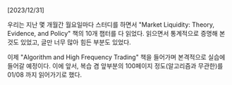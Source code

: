 [2023/12/31]

우리는 지난 몇 개월간 월요일마다 스터디를 하면서 "Market Liquidity: Theory, Evidence, and Policy" 책의 10개 챕터를 다 읽었다. 읽으면서 통계적으로 증명해 본 것도 있었고, 글만 너무 많아 힘든 부분도 있었다.

이제 "Algorithm and High Frequency Trading" 책을 들어가며 본격적으로 실습에 들어갈 예정이다. 이에 앞서, 복습 겸 앞부분의 100페이지 정도(알고리즘과 무관한)를 01/08 까지 읽어가기로 했다.
